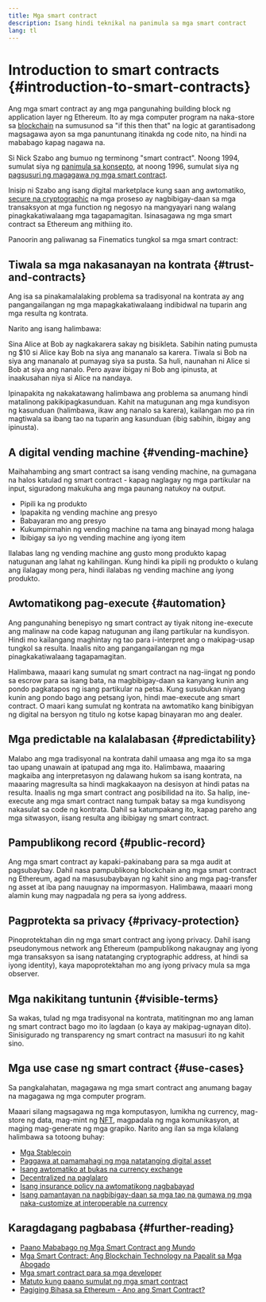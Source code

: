 ```yaml
---
title: Mga smart contract
description: Isang hindi teknikal na panimula sa mga smart contract
lang: tl
---
```


# Introduction to smart contracts {#introduction-to-smart-contracts}

Ang mga smart contract ay ang mga pangunahing building block ng application layer ng Ethereum. Ito ay mga computer program na naka-store sa [blockchain](/glossary/#blockchain) na sumusunod sa "if this then that" na logic at garantisadong magsagawa ayon sa mga panuntunang itinakda ng code nito, na hindi na mababago kapag nagawa na.

Si Nick Szabo ang bumuo ng terminong "smart contract". Noong 1994, sumulat siya ng [panimula sa konsepto](https://www.fon.hum.uva.nl/rob/Courses/InformationInSpeech/CDROM/Literature/LOTwinterschool2006/szabo.best.vwh.net/smart.contracts.html), at noong 1996, sumulat siya ng [pagsusuri ng magagawa ng mga smart contract](https://www.fon.hum.uva.nl/rob/Courses/InformationInSpeech/CDROM/Literature/LOTwinterschool2006/szabo.best.vwh.net/smart_contracts_2.html).

Inisip ni Szabo ang isang digital marketplace kung saan ang awtomatiko, [secure na cryptographic](/glossary/#cryptography) na mga proseso ay nagbibigay-daan sa mga transaksyon at mga function ng negosyo na mangyayari nang walang pinagkakatiwalaang mga tagapamagitan. Isinasagawa ng mga smart contract sa Ethereum ang mithiing ito.

Panoorin ang paliwanag sa Finematics tungkol sa mga smart contract:

<YouTube id="pWGLtjG-F5c" />

## Tiwala sa mga nakasanayan na kontrata {#trust-and-contracts}

Ang isa sa pinakamalalaking problema sa tradisyonal na kontrata ay ang pangangailangan ng mga mapagkakatiwalaang indibidwal na tuparin ang mga resulta ng kontrata.

Narito ang isang halimbawa:

Sina Alice at Bob ay nagkakarera sakay ng bisikleta. Sabihin nating pumusta ng $10 si Alice kay Bob na siya ang mananalo sa karera. Tiwala si Bob na siya ang mananalo at pumayag siya sa pusta. Sa huli, naunahan ni Alice si Bob at siya ang nanalo. Pero ayaw ibigay ni Bob ang ipinusta, at inaakusahan niya si Alice na nandaya.

Ipinapakita ng nakakatawang halimbawa ang problema sa anumang hindi matalinong pakikipagkasunduan. Kahit na matugunan ang mga kundisyon ng kasunduan (halimbawa, ikaw ang nanalo sa karera), kailangan mo pa rin magtiwala sa ibang tao na tuparin ang kasunduan (ibig sabihin, ibigay ang ipinusta).

## A digital vending machine {#vending-machine}

Maihahambing ang smart contract sa isang vending machine, na gumagana na halos katulad ng smart contract - kapag naglagay ng mga partikular na input, siguradong makukuha ang mga paunang natukoy na output.

- Pipili ka ng produkto
- Ipapakita ng vending machine ang presyo
- Babayaran mo ang presyo
- Kukumpirmahin ng vending machine na tama ang binayad mong halaga
- Ibibigay sa iyo ng vending machine ang iyong item

Ilalabas lang ng vending machine ang gusto mong produkto kapag natugunan ang lahat ng kahilingan. Kung hindi ka pipili ng produkto o kulang ang ilalagay mong pera, hindi ilalabas ng vending machine ang iyong produkto.

## Awtomatikong pag-execute {#automation}

Ang pangunahing benepisyo ng smart contract ay tiyak nitong ine-execute ang malinaw na code kapag natugunan ang ilang partikular na kundisyon. Hindi mo kailangang maghintay ng tao para i-interpret ang o makipag-usap tungkol sa resulta. Inaalis nito ang pangangailangan ng mga pinagkakatiwalaang tagapamagitan.

Halimbawa, maaari kang sumulat ng smart contract na nag-iingat ng pondo sa escrow para sa isang bata, na magbibigay-daan sa kanyang kunin ang pondo pagkatapos ng isang partikular na petsa. Kung susubukan niyang kunin ang pondo bago ang petsang iyon, hindi mae-execute ang smart contract. O maari kang sumulat ng kontrata na awtomatiko kang binibigyan ng digital na bersyon ng titulo ng kotse kapag binayaran mo ang dealer.

## Mga predictable na kalalabasan {#predictability}

Malabo ang mga tradisyonal na kontrata dahil umaasa ang mga ito sa mga tao upang unawain at ipatupad ang mga ito. Halimbawa, maaaring magkaiba ang interpretasyon ng dalawang hukom sa isang kontrata, na maaaring magresulta sa hindi magkakaayon na desisyon at hindi patas na resulta. Inaalis ng mga smart contract ang posibilidad na ito. Sa halip, ine-execute ang mga smart contract nang tumpak batay sa mga kundisyong nakasulat sa code ng kontrata. Dahil sa katumpakang ito, kapag pareho ang mga sitwasyon, iisang resulta ang ibibigay ng smart contract.

## Pampublikong record {#public-record}

Ang mga smart contract ay kapaki-pakinabang para sa mga audit at pagsubaybay. Dahil nasa pampublikong blockchain ang mga smart contract ng Ethereum, agad na masusubaybayan ng kahit sino ang mga pag-transfer ng asset at iba pang nauugnay na impormasyon. Halimbawa, maaari mong alamin kung may nagpadala ng pera sa iyong address.

## Pagprotekta sa privacy {#privacy-protection}

Pinoprotektahan din ng mga smart contract ang iyong privacy. Dahil isang pseudonymous network ang Ethereum (pampublikong nakaugnay ang iyong mga transaksyon sa isang natatanging cryptographic address, at hindi sa iyong identity), kaya mapoprotektahan mo ang iyong privacy mula sa mga observer.

## Mga nakikitang tuntunin {#visible-terms}

Sa wakas, tulad ng mga tradisyonal na kontrata, matitingnan mo ang laman ng smart contract bago mo ito lagdaan (o kaya ay makipag-ugnayan dito). Sinisigurado ng transparency ng smart contract na masusuri ito ng kahit sino.

## Mga use case ng smart contract {#use-cases}

Sa pangkalahatan, magagawa ng mga smart contract ang anumang bagay na magagawa ng mga computer program.

Maaari silang magsagawa ng mga komputasyon, lumikha ng currency, mag-store ng data, mag-mint ng [NFT](/glossary/#nft), magpadala ng mga komunikasyon, at maging mag-generate ng mga grapiko. Narito ang ilan sa mga kilalang halimbawa sa totoong buhay:

- [Mga Stablecoin](/stablecoins/)
- [Paggawa at pamamahagi ng mga natatanging digital asset](/nft/)
- [Isang awtomatiko at bukas na currency exchange](/get-eth/#dex)
- [Decentralized na paglalaro](/dapps/?category=gaming#explore)
- [Isang insurance policy na awtomatikong nagbabayad](https://etherisc.com/)
- [Isang pamantayan na nagbibigay-daan sa mga tao na gumawa ng mga naka-customize at interoperable na currency](/developers/docs/standards/tokens/)

## Karagdagang pagbabasa {#further-reading}

- [Paano Mababago ng Mga Smart Contract ang Mundo](https://www.youtube.com/watch?v=pA6CGuXEKtQ)
- [Mga Smart Contract: Ang Blockchain Technology na Papalit sa Mga Abogado](https://blockgeeks.com/guides/smart-contracts/)
- [Mga smart contract para sa mga developer](/developers/docs/smart-contracts/)
- [Matuto kung paano sumulat ng mga smart contract](/developers/learning-tools/)
- [Pagiging Bihasa sa Ethereum - Ano ang Smart Contract?](https://github.com/ethereumbook/ethereumbook/blob/develop/07smart-contracts-solidity.asciidoc#what-is-a-smart-contract)
